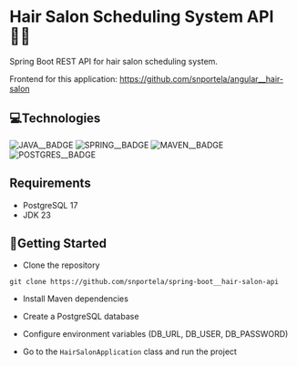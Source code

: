 [JAVA__BADGE]:https://img.shields.io/badge/java-%23ED8B00.svg?style=for-the-badge&logo=openjdk&logoColor=white
[SPRING__BADGE]: https://img.shields.io/badge/spring-%236DB33F.svg?style=for-the-badge&logo=spring&logoColor=white
[MAVEN__BADGE]: https://img.shields.io/badge/Apache%20Maven-C71A36?style=for-the-badge&logo=Apache%20Maven&logoColor=white
[POSTGRES__BADGE]: https://img.shields.io/badge/postgres-%23316192.svg?style=for-the-badge&logo=postgresql&logoColor=white


# Hair Salon Scheduling System API 💇‍♀️

Spring Boot REST API for hair salon scheduling system.

Frontend for this application: https://github.com/snportela/angular__hair-salon

## 💻Technologies
![JAVA__BADGE] ![SPRING__BADGE] ![MAVEN__BADGE] ![POSTGRES__BADGE]

## Requirements

- PostgreSQL 17
- JDK 23

##  🚀Getting Started

-  Clone the repository
```
git clone https://github.com/snportela/spring-boot__hair-salon-api
```
- Install Maven dependencies

- Create a PostgreSQL database

- Configure environment variables (DB_URL, DB_USER, DB_PASSWORD)

- Go to the `HairSalonApplication` class and run the project